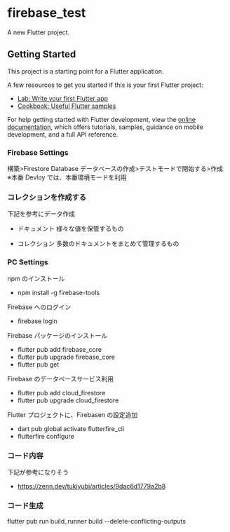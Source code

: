 # firebase_test

A new Flutter project.

## Getting Started

This project is a starting point for a Flutter application.

A few resources to get you started if this is your first Flutter project:

- [Lab: Write your first Flutter app](https://docs.flutter.dev/get-started/codelab)
- [Cookbook: Useful Flutter samples](https://docs.flutter.dev/cookbook)

For help getting started with Flutter development, view the
[online documentation](https://docs.flutter.dev/), which offers tutorials,
samples, guidance on mobile development, and a full API reference.

### Firebase Settings

構築>Firestore Database
データベースの作成>テストモードで開始する>作成 ※本番 Devloy では、本番環境モードを利用

### コレクションを作成する

下記を参考にデータ作成

- ドキュメント
  様々な値を保管するもの

- コレクション
  多数のドキュメントをまとめて管理するもの

### PC Settings

npm のインストール

- npm install -g firebase-tools

Firebase へのログイン

- firebase login

Firebase パッケージのインストール

- flutter pub add firebase_core
- flutter pub upgrade firebase_core
- flutter pub get

Firebase のデータベースサービス利用

- flutter pub add cloud_firestore
- flutter pub upgrade cloud_firestore

Flutter プロジェクトに、Firebasen の設定追加

- dart pub global activate flutterfire_cli
- flutterfire configure

### コード内容

下記が参考になりそう

- https://zenn.dev/tukiyubi/articles/9dac6d1779a2b8

### コード生成

flutter pub run build_runner build --delete-conflicting-outputs
